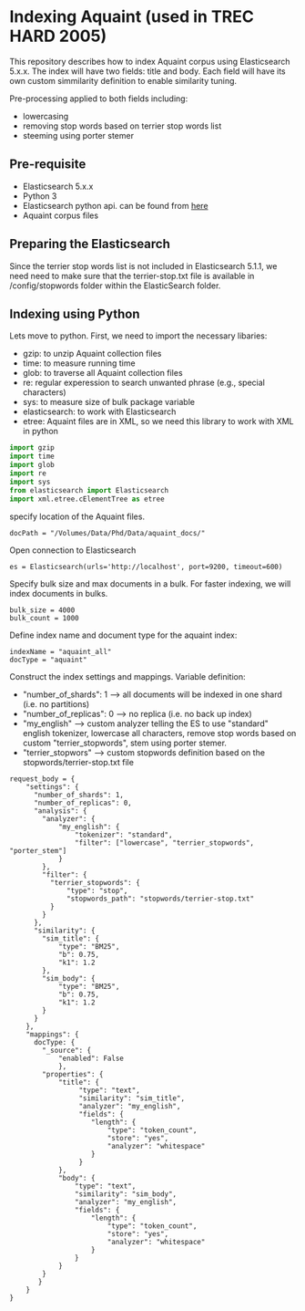 # Indexing Aquaint (used in TREC HARD 2005)
This repository describes how to index Aquaint corpus using Elasticsearch 5.x.x.
The index will have two fields: title and body.
Each field will have its own custom simmilarity definition to enable similarity tuning.

Pre-processing applied to both fields including:
* lowercasing
* removing stop words based on terrier stop words list
* steeming using porter stemer

## Pre-requisite
* Elasticsearch 5.x.x
* Python 3
* Elasticsearch python api. can be found from [here](https://elasticsearch-py.readthedocs.io/en/master/)
* Aquaint corpus files

## Preparing the Elasticsearch
Since the terrier stop words list is not included in Elasticsearch 5.1.1,
we need need to make sure that the terrier-stop.txt file is available in /config/stopwords folder within the ElasticSearch folder.


## Indexing using Python
Lets move to python. First, we need to import the necessary libaries:
* gzip: to unzip Aquaint collection files
* time: to measure running time
* glob: to traverse all Aquaint collection files
* re: regular experession to search unwanted phrase (e.g., special characters)
* sys: to measure size of bulk package variable
* elasticsearch: to work with Elasticsearch
* etree: Aquaint files are in XML, so we need this library to work with XML in python

```python
import gzip
import time
import glob
import re
import sys
from elasticsearch import Elasticsearch
import xml.etree.cElementTree as etree
```

specify location of the Aquaint files.
```
docPath = "/Volumes/Data/Phd/Data/aquaint_docs/"
```

Open connection to Elasticsearch
```
es = Elasticsearch(urls='http://localhost', port=9200, timeout=600)
```

Specify bulk size and max documents in a bulk. For faster indexing, we will index documents in bulks.
```
bulk_size = 4000
bulk_count = 1000
```

Define index name and document type for the aquaint index:
```
indexName = "aquaint_all"
docType = "aquaint"
```

Construct the index settings and mappings. Variable definition:
* "number_of_shards": 1 --> all documents will be indexed in one shard (i.e. no partitions)
* "number_of_replicas": 0 --> no replica (i.e. no back up index)
* "my_english" --> custom analyzer telling the ES to use "standard" english tokenizer,
lowercase all characters, remove stop words based on custom "terrier_stopwords",
stem using porter stemer.
* "terrier_stopwors" --> custom stopwords definition based on the stopwords/terrier-stop.txt file






```
request_body = {
    "settings": {
      "number_of_shards": 1,
      "number_of_replicas": 0,
      "analysis": {
        "analyzer": {
            "my_english": {
                "tokenizer": "standard",
                "filter": ["lowercase", "terrier_stopwords", "porter_stem"]
            }
        },
        "filter": {
          "terrier_stopwords": {
              "type": "stop",
              "stopwords_path": "stopwords/terrier-stop.txt"
          }
        }
      },
      "similarity": {
        "sim_title": {
            "type": "BM25",
            "b": 0.75,
            "k1": 1.2
        },
        "sim_body": {
            "type": "BM25",
            "b": 0.75,
            "k1": 1.2
        }
      }
    },
    "mappings": {
      docType: {
        "_source": {
            "enabled": False
            },
        "properties": {
            "title": {
                 "type": "text",
                 "similarity": "sim_title",
                 "analyzer": "my_english",
                 "fields": {
                    "length": {
                        "type": "token_count",
                        "store": "yes",
                        "analyzer": "whitespace"
                    }
                 }
            },
            "body": {
                "type": "text",
                "similarity": "sim_body",
                "analyzer": "my_english",
                "fields": {
                    "length": {
                        "type": "token_count",
                        "store": "yes",
                        "analyzer": "whitespace"
                    }
                }
            }
        }
       }
    }
}
```
